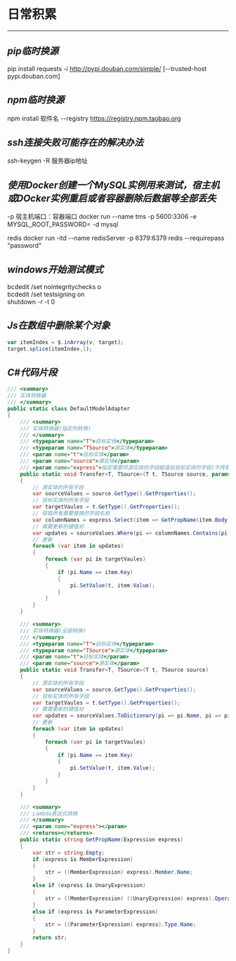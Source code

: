 # 日常积累

---

## ***pip临时换源***

pip install requests -i http://pypi.douban.com/simple/ [--trusted-host pypi.douban.com]

## ***npm临时换源***

npm install 软件名 --registry https://registry.npm.taobao.org

## ***ssh连接失败可能存在的解决办法***

ssh-keygen -R 服务器ip地址

## ***使用Docker创建一个MySQL实例用来测试，宿主机或DOcker实例重启或者容器删除后数据等全部丢失***

-p 宿主机端口：容器端口
docker run --name tms -p 5600:3306 -e MYSQL_ROOT_PASSWORD= -d mysql

redis
docker run -itd --name redisServer -p 6379:6379 redis --requirepass "password"

## ***windows开始测试模式***

bcdedit /set nointegritychecks o  
bcdedit /set testsigning on  
shutdown  -r -t 0

## ***Js在数组中删除某个对象***

```javascript
var itemIndex = $.inArray(v, target);
target.splice(itemIndex,1);
```

## ***C#代码片段***

```csharp
/// <summary>
/// 实体转换器
/// </summary>
public static class DefaultModelAdapter
{
    /// <summary>
    /// 实体转换器(指定列转换)
    /// </summary>
    /// <typeparam name="T">目标实体</typeparam>
    /// <typeparam name="TSource">源实体</typeparam>
    /// <param name="t">目标实体</param>
    /// <param name="source">源实体</param>
    /// <param name="express">指定需要将源实体的字段赋值给目标实体的字段(不传默认全部替换)</param>
    public static void Transfer<T, TSource>(T t, TSource source, params Expression<Func<T, object>>[] express)
    {
        // 源实体的所有字段
        var sourceValues = source.GetType().GetProperties();
        // 目标实体的所有字段
        var targetVaules = t.GetType().GetProperties();
        // 获取所有需要替换的字段名称
        var columnNames = express.Select(item => GetPropName(item.Body)).ToList();
        // 需要更新的键值对
        var updates = sourceValues.Where(pi => columnNames.Contains(pi.Name)).ToDictionary(pi => pi.Name, pi => pi.GetValue(source, null));
        // 更新
        foreach (var item in updates)
        {
            foreach (var pi in targetVaules)
            {
                if (pi.Name == item.Key)
                {
                    pi.SetValue(t, item.Value);
                }
            }
        }
    }

    /// <summary>
    /// 实体转换器(全部转换)
    /// </summary>
    /// <typeparam name="T">目标实体</typeparam>
    /// <typeparam name="TSource">源实体</typeparam>
    /// <param name="t">目标实体</param>
    /// <param name="source">源实体</param>
    public static void Transfer<T, TSource>(T t, TSource source)
    {
        // 源实体的所有字段
        var sourceValues = source.GetType().GetProperties();
        // 目标实体的所有字段
        var targetVaules = t.GetType().GetProperties();
        // 需要更新的键值对
        var updates = sourceValues.ToDictionary(pi => pi.Name, pi => pi.GetValue(source, null));
        // 更新
        foreach (var item in updates)
        {
            foreach (var pi in targetVaules)
            {
                if (pi.Name == item.Key)
                {
                    pi.SetValue(t, item.Value);
                }
            }
        }
    }

    /// <summary>
    /// Lambda表达式转换
    /// </summary>
    /// <param name="express"></param>
    /// <returns></returns>
    public static string GetPropName(Expression express)
    {
        var str = string.Empty;
        if (express is MemberExpression)
        {
            str = ((MemberExpression) express).Member.Name;
        }
        else if (express is UnaryExpression)
        {
            str = ((MemberExpression) ((UnaryExpression) express).Operand).Member.Name;
        }
        else if (express is ParameterExpression)
        {
            str = ((ParameterExpression) express).Type.Name;
        }
        return str;
    }
}
```
